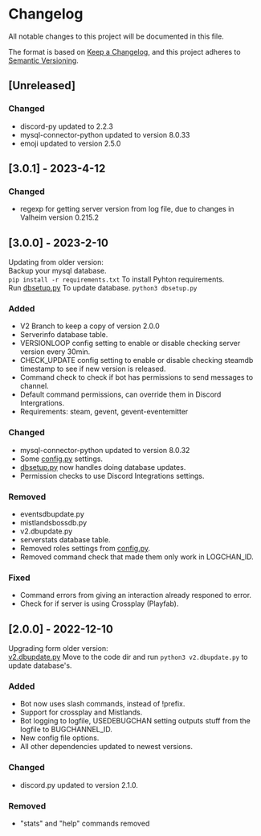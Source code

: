 # Changelog

All notable changes to this project will be documented in this file.

The format is based on [Keep a Changelog](https://keepachangelog.com/en/1.0.0/),
and this project adheres to [Semantic Versioning](https://semver.org/spec/v2.0.0.html).

## [Unreleased]

### Changed

- discord-py updated to 2.2.3
- mysql-connector-python updated to version 8.0.33
- emoji updated to version 2.5.0

## [3.0.1] - 2023-4-12

### Changed

- regexp for getting server version from log file, due to changes in Valheim version 0.215.2

## [3.0.0] - 2023-2-10

Updating from older version:  
Backup your mysql database.  
`pip install -r requirements.txt` To install Pyhton requirements.  
Run [dbsetup.py](code/dbsetup.py) To update database. `python3 dbsetup.py` 

### Added 

- V2 Branch to keep a copy of version 2.0.0
- Serverinfo database table.
- VERSIONLOOP config setting to enable or disable checking server version every 30min.
- CHECK_UPDATE config setting to enable or disable checking steamdb timestamp to see if new version is released.
- Command check to check if bot has permissions to send messages to channel.
- Default command permissions, can override them in Discord Intergrations.
- Requirements: steam, gevent, gevent-eventemitter

### Changed

- mysql-connector-python updated to version 8.0.32
- Some [config.py](code/config.py) settings.
- [dbsetup.py](code/dbsetup.py) now handles doing database updates.
- Permission checks to use Discord Integrations settings.

### Removed

- eventsdbupdate.py
- mistlandsbossdb.py
- v2.dbupdate.py
- serverstats database table.
- Removed roles settings from [config.py](code/config.py).
- Removed command check that made them only work in LOGCHAN_ID.

### Fixed

- Command errors from giving an interaction already responed to error.
- Check for if server is using Crossplay (Playfab).

## [2.0.0] - 2022-12-10

Upgrading form older version:  
[v2.dbupdate.py](dbupdates/v2.dbupdate.py)
Move to the code dir and run `python3 v2.dbupdate.py` to update database's.  

### Added

- Bot now uses slash commands, instead of !prefix.
- Support for crossplay and Mistlands.
- Bot logging to logfile, USEDEBUGCHAN setting outputs stuff from the logfile to BUGCHANNEL_ID.
- New config file options.
- All other dependencies updated to newest versions.

### Changed

- discord.py updated to version 2.1.0.
### Removed

- "stats" and "help" commands removed
